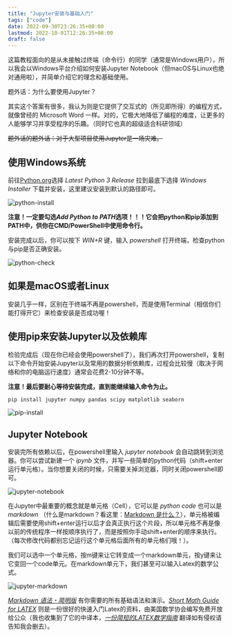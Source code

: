 ```yaml
---
title: "Jupyter安装与基础入门"
tags: ["code"]
date: 2022-09-30T23:26:35+08:00
lastmod: 2022-10-01T12:26:35+08:00
draft: false
---
```


这篇教程面向的是从未接触过终端（命令行）的同学（通常是Windows用户），所以我会以Windows平台介绍如何安装Jupyter Notebook（但macOS与Linux也绝对通用啦），并简单介绍它的理念和基础使用。

题外话：为什么要使用Jupyter？

其实这个答案有很多，我认为则是它提供了交互式的（所见即所得）的编程方式，就像曾经的 Microsoft Word 一样。对的，它极大地降低了编程的难度，让更多的人能够学习并享受程序的乐趣。（同时它也真的超级适合科研领域）

~~题外话的题外话：对于大型项目使用Jupyter是一场灾难。~~

## 使用Windows系统

前往[Python.org](https://www.python.org/downloads/windows/)选择 *Latest Python 3 Release* 拉到最底下选择 *Windows Installer* 下载并安装，这里建议安装到默认的路径即可。

![python-install](../python-install.gif)

**注意！一定要勾选*Add Python to PATH*选项！！！它会把python和pip添加到PATH中，供你在CMD/PowerShell中使用命令行。**

安装完成以后，你可以按下 *WIN+R* 键，输入 *powershell* 打开终端，检查python与pip是否正确安装。

![python-check](../python-check.gif)

## 如果是macOS或者Linux

安装几乎一样，区别在于终端不再是powershell，而是使用Terminal（相信你们能打得开它）来检查安装是否成功喔！

## 使用pip来安装Jupyter以及依赖库

检验完成后（现在你已经会使用powershell了），我们再次打开powershell，复制以下命令开始安装Jupyter以及常用的数据分析依赖库，过程会比较慢（取决于网络和你的电脑运行速度）通常会花费2-10分钟不等。

**注意！最后要耐心等待安装完成，直到能继续输入命令为止。**

```bash
pip install jupyter numpy pandas scipy matplotlib seaborn
```
![pip-install](../pip-install.gif)

## Jupyter Notebook

安装完所有依赖以后，在powershell里输入 *jupyter notebook* 会自动跳转到浏览器。你可以尝试新建一个 *ipynb* 文件，并写一些简单的python代码（shift+enter运行单元格）。当你想要关闭的时候，只需要关掉浏览器，同时关闭powershell即可。

![jupyter-notebook](../jupyter-notebook.gif)

在Jupyter中最重要的概念就是单元格（Cell），它可以是 *python code* 也可以是 *markdown* （什么是markdown？看这里：[Markdown 是什么？](https://keatonlao.gitee.io/a-study-note-for-markdown/introduction/)），单元格被编辑后需要使用shift+enter运行以后才会真正执行这个片段，所以单元格不再是像以前的传统程序一样按顺序执行了，而是按照你手动shift+enter的顺序来执行。（每次修改代码都别忘记运行这个单元格后面所有的单元格们哦！）。

我们可以选中一个单元格，按m键来让它转变成一个markdown单元，按y键来让它变回一个code单元。在markdown单元下，我们甚至可以输入Latex的数学公式。

![jupyter-markdown](../jupyter-markdown.gif)

[*Markdown 语法・简明版*](https://keatonlao.gitee.io/a-study-note-for-markdown/syntax/) 有你需要的所有基础语法和演示。[*Short Math Guide for LATEX*](http://mirrors.sjtug.sjtu.edu.cn/ctan/info/short-math-guide/short-math-guide.pdf) 则是一份很好的快速入门Latex的资料，由美国数学协会编写免费开放给公众（我也收集到了它的中译本，[*一份简短的LATEX数学指南*](../short-math-guide-cn.pdf) 翻译如有侵权请告知我会删去）。

